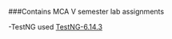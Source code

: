 ###Contains MCA V semester lab assignments


-TestNG used [TestNG-6.14.3](https://repo1.maven.org/maven2/org/testng/testng/6.14.3/testng-6.14.3.jar "Download")